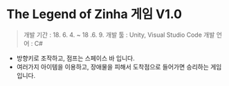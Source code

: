 # The Legend of Zinha 게임 V1.0

> 개발 기간 : 18. 6. 4. ~ 18 .6. 9.
> 개발 툴 : Unity, Visual Studio Code
> 개발 언어 : C#

- 방향키로 조작하고, 점프는 스페이스 바 입니다.
- 여러가지 아이템을 이용하고, 장애물을 피해서 도착점으로 들어가면 승리하는 게임입니다.